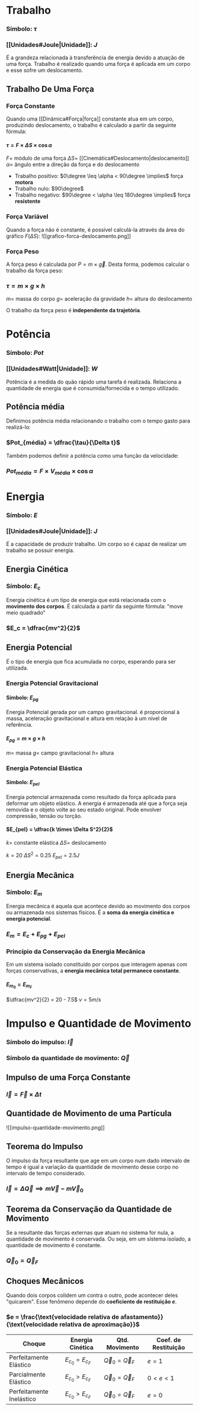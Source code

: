 
# Trabalho
### Símbolo: $\tau$
### [[Unidades#Joule|Unidade]]: $J$
É a grandeza relacionada à transferência de energia devido a atuação de uma força. Trabalho é realizado quando uma força é aplicada em um corpo e esse sofre um deslocamento.

## Trabalho De Uma Força

### Força Constante
Quando uma [[Dinâmica#Força|força]] constante atua em um corpo, produzindo deslocamento, o trabalho é calculado a partir da seguinte fórmula:

#### $\tau = F \times \Delta S \times \cos \alpha$
$F =$ módulo de uma força
$\Delta S =$ [[Cinemática#Deslocamento|deslocamento]]
$\alpha =$ ângulo entre a direção da força e do deslocamento

- Trabalho positivo: $0\degree \leq \alpha < 90\degree \implies$ força **motora**
- Trabalho nulo: $90\degree$
- Trabalho negativo: $90\degree < \alpha \leq 180\degree \implies$ força **resistente**

### Força Variável
Quando a força não é constante, é possível calculá-la através da área do gráfico $F(\Delta S)$:
![[grafico-forca-deslocamento.png]]

### Força Peso
A força peso é calculada por $P = m \times \vec{g}$. Desta forma, podemos calcular o trabalho da força peso:
### $\tau = m \times g \times h$
$m =$ massa do corpo
$g =$ aceleração da gravidade
$h =$ altura do deslocamento

O trabalho da força peso é **independente da trajetória**.


# Potência
### Símbolo: $Pot$
### [[Unidades#Watt|Unidade]]: $W$
Potência é a medida do quão rápido uma tarefa é realizada. Relaciona a quantidade de energia que é consumida/fornecida e o tempo utilizado.

## Potência média
Definimos potência média relacionando o trabalho com o tempo gasto para realizá-lo:
### $Pot_{média} = \dfrac{\tau}{\Delta t}$
Também podemos definir a potência como uma função da velocidade:
### $Pot_{média} = F \times V_{média} \times \cos \alpha$


# Energia
### Símbolo: $E$
### [[Unidades#Joule|Unidade]]: $J$
É a capacidade de produzir trabalho. Um corpo so é capaz de realizar um trabalho se possuir energia.

## Energia Cinética
### Símbolo: $E_c$
Energia cinética é um tipo de energia que está relacionada com o **movimento dos corpos**. É calculada a partir da seguinte fórmula:
"move meio quadrado"
### $E_c = \dfrac{mv^2}{2}$

## Energia Potencial
É o tipo de energia que fica acumulada no corpo, esperando para ser utilizada.

### Energia Potencial Gravitacional
#### Símbolo: $E_{pg}$
Energia Potencial gerada por um campo gravitacional. é proporcional à massa, aceleração gravitacional e altura em relação à um nível de referência.
#### $E_{pg} = m \times g \times h$
$m =$ massa
$g =$ campo gravitacional
$h =$ altura

### Energia Potencial Elástica
#### Símbolo: $E_{pel}$
Energia potencial armazenada como resultado da força aplicada para deformar um objeto elástico. A energia é armazenada até que a força seja removida e o objeto volte ao seu estado original. Pode envolver compressão, tensão ou torção.
#### $E_{pel} = \dfrac{k \times \Delta S^2}{2}$
$k =$ constante elástica
$\Delta S =$ deslocamento

$k = 20$
$\Delta S^2 = 0.25$
$E_{pel} = 2.5J$

## Energia Mecânica
### Símbolo: $E_m$
Energia mecânica é aquela que acontece devido ao movimento dos corpos ou armazenada nos sistemas físicos. É a **soma da energia cinética e energia potencial**.
### $E_m = E_c + E_{pg} + E_{pel}$

### Princípio da Conservação da Energia Mecânica
Em um sistema isolado constituído por corpos que interagem apenas com forças conservativas, a **energia mecânica total permanece constante**.
#### $E_{m_0} = E_{m_F}$


$\dfrac{mv^2}{2} = 20 - 7.5$
$v = 5m/s$

# Impulso e Quantidade de Movimento
### Símbolo do impulso: $\vec{I}$
### Símbolo da quantidade de movimento: $\vec{Q}$

## Impulso de uma Força Constante
### $\vec{I} = \vec{F} \times \Delta t$

## Quantidade de Movimento de uma Partícula
![[impulso-quantidade-movimento.png]]

## Teorema do Impulso
O impulso da força resultante que age em um corpo num dado intervalo de tempo é igual a variação da quantidade de movimento desse corpo no intervalo de tempo considerado.
### $\vec{I} = \Delta\vec{Q} \implies m\vec{V} - m\vec{V}_0$


## Teorema da Conservação da Quantidade de Movimento
Se a resultante das forças externas que atuam no sistema for nula, a quantidade de movimento é conservada. Ou seja, em um sistema isolado, a quantidade de movimento é constante.
### $\vec{Q}_0 = \vec{Q}_F$

## Choques Mecânicos
Quando dois corpos colidem um contra o outro, pode acontecer deles "quicarem". Esse fenômeno depende do **coeficiente de restituição $e$**.
### $e = \frac{\text{velocidade relativa de afastamento}}{\text{velocidade relativa de aproximação}}$

|Choque|Energia Cinética|Qtd. Movimento|Coef. de Restituição|
|------|----------------|--------------|--------------------|
|Perfeitamente Elástico|$E_{c_0} = E_{c_F}$|$\vec{Q}_0=\vec{Q}_F$|$e=1$|
|Parcialmente Elástico|$E_{c_0} > E_{c_F}$|$\vec{Q}_0=\vec{Q}_F$|$0 < e < 1$|
|Perfeitamente Inelástico|$E_{c_0} > E_{c_F}$|$\vec{Q}_0=\vec{Q}_F$|$e=0$|
